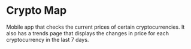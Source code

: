 # Crypto Map

Mobile app that checks the current prices of certain cryptocurrencies. It also has a trends page that displays the changes in price for each cryptocurrency in the last 7 days.
